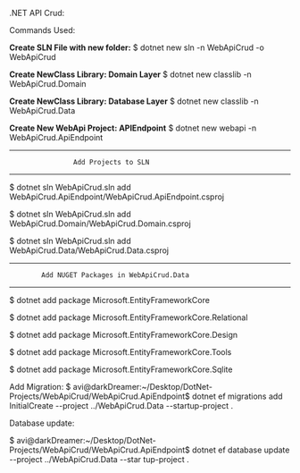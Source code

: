 .NET API Crud:

Commands Used:

**Create SLN File with new folder:**
$ dotnet new sln -n WebApiCrud -o WebApiCrud

**Create NewClass Library: Domain Layer**
$ dotnet new classlib -n WebApiCrud.Domain

**Create NewClass Library: Database Layer**
$ dotnet new classlib -n WebApiCrud.Data

**Create New WebApi Project: APIEndpoint**
$ dotnet new webapi -n WebApiCrud.ApiEndpoint


**************************************************************
                    Add Projects to SLN
**************************************************************

$ dotnet sln WebApiCrud.sln add WebApiCrud.ApiEndpoint/WebApiCrud.ApiEndpoint.csproj

$ dotnet sln WebApiCrud.sln add WebApiCrud.Domain/WebApiCrud.Domain.csproj

$ dotnet sln WebApiCrud.sln add WebApiCrud.Data/WebApiCrud.Data.csproj


**************************************************************
            Add NUGET Packages in WebApiCrud.Data
**************************************************************

$ dotnet add package Microsoft.EntityFrameworkCore

$ dotnet add package Microsoft.EntityFrameworkCore.Relational

$ dotnet add package Microsoft.EntityFrameworkCore.Design

$ dotnet add package Microsoft.EntityFrameworkCore.Tools

$ dotnet add package Microsoft.EntityFrameworkCore.Sqlite

Add Migration:
$ avi@darkDreamer:~/Desktop/DotNet-Projects/WebApiCrud/WebApiCrud.ApiEndpoint$ dotnet ef migrations add InitialCreate --project ../WebApiCrud.Data --startup-project .

Database update:

$ avi@darkDreamer:~/Desktop/DotNet-Projects/WebApiCrud/WebApiCrud.ApiEndpoint$ dotnet ef database update --project ../WebApiCrud.Data --star
tup-project .